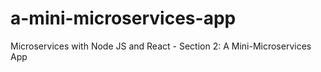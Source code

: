 # a-mini-microservices-app
 Microservices with Node JS and React - Section 2: A Mini-Microservices App
